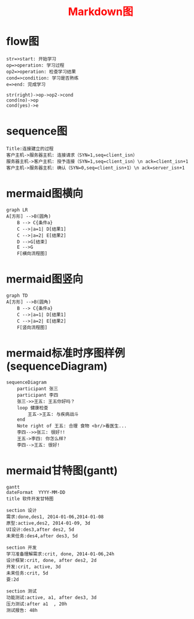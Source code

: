 <h1 align=center style=color:red>Markdown图</h1>

# flow图

```flow
str=>start: 开始学习
op=>operation: 学习过程
op2=>operation: 检查学习结果
cond=>condition: 学习是否熟练
e=>end: 完成学习

str(right)->op->op2->cond
cond(no)->op
cond(yes)->e
```

# sequence图

```sequence
Title:连接建立的过程
客户主机->服务器主机: 连接请求（SYN=1,seq=client_isn）
服务器主机->客户主机: 授予连接（SYN=1,seq=client_isn）\n ack=client_isn+1
客户主机->服务器主机: 确认（SYN=0,seq=client_isn+1）\n ack=server_isn+1
```

# mermaid图横向

```mermaid
graph LR
A[方形] -->B(圆角)
    B --> C{条件a}
    C -->|a=1| D[结果1]
    C -->|a=2| E[结果2]
    D -->G[结束]
    E -->G
    F[横向流程图]
```

# mermaid图竖向

```mermaid
graph TD
A[方形] -->B(圆角)
    B --> C{条件a}
    C -->|a=1| D[结果1]
    C -->|a=2| E[结果2]
    F[竖向流程图]
```

# mermaid标准时序图样例(sequenceDiagram)

```mermaid
sequenceDiagram
    participant 张三
    participant 李四
    张三->>王五: 王五你好吗？
    loop 健康检查
        王五->王五: 与疾病战斗
    end
    Note right of 王五: 合理 食物 <br/>看医生...
    李四-->>张三: 很好!!
    王五->李四: 你怎么样?
    李四-->王五: 很好!
```

# mermaid甘特图(gantt)

```mermaid
gantt
dateFormat  YYYY-MM-DD
title 软件开发甘特图

section 设计
需求:done,des1, 2014-01-06,2014-01-08
原型:active,des2, 2014-01-09, 3d
UI设计:des3,after des2, 5d
未来任务:des4,after des3, 5d

section 开发
学习准备理解需求:crit, done, 2014-01-06,24h
设计框架:crit, done, after des2, 2d
开发:crit, active, 3d
未来任务:crit, 5d
耍:2d

section 测试
功能测试:active, a1, after des3, 3d
压力测试:after a1  , 20h
测试报告: 48h
```
